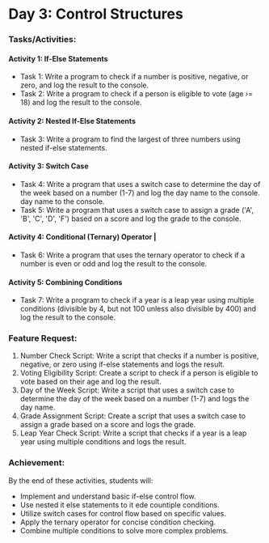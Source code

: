 # Day 3: Control Structures

### Tasks/Activities:

#### Activity 1: If-Else Statements
- Task 1: Write a program to check if a number is positive, negative, or zero, and log the result to the console.
- Task 2: Write a program to check if a person is eligible to vote (age ›= 18) and log the result to the console.

#### Activity 2: Nested If-Else Statements
- Task 3: Write a program to find the largest of three numbers using nested if-else statements.

#### Activity 3: Switch Case
- Task 4: Write a program that uses a switch case to determine the day of the week based on a number (1-7) and log the day name to the console. 
day name to the console.
- Task 5: Write a program that uses a switch case to assign a grade ('A', 'B', 'C', 'D', 'F') based on a score and log the grade to the console.

#### Activity 4: Conditional (Ternary) Operator |
- Task 6: Write a program that uses the ternary operator to check if a number is even or odd and log the result to the console.

#### Activity 5: Combining Conditions
- Task 7: Write a program to check if a year is a leap year using multiple conditions (divisible by 4, but not 100 unless also divisible by 400) and log the result to the
console.

### Feature Request:
1. Number Check Script: Write a script that checks if a number is positive, negative, or zero using if-else statements and logs the result.
2. Voting Eligibility Script: Create a script to check if a person is eligible to vote based on their age and log the result.
3. Day of the Week Script: Write a script that uses a switch case to determine the day of the week based on a number (1-7) and logs the day name.
4. Grade Assignment Script: Create a script that uses a switch case to assign a grade based on a score and logs the grade.
5. Leap Year Check Script: Write a script that checks if a year is a leap year using multiple conditions and logs the result.

### Achievement:

By the end of these activities, students will:
- Implement and understand basic if-else control flow.
- Use nested it else statements to it ede countiple conditions.
- Utilize switch cases for control flow based on specific values.
- Apply the ternary operator for concise condition checking.
- Combine multiple conditions to solve more complex problems.